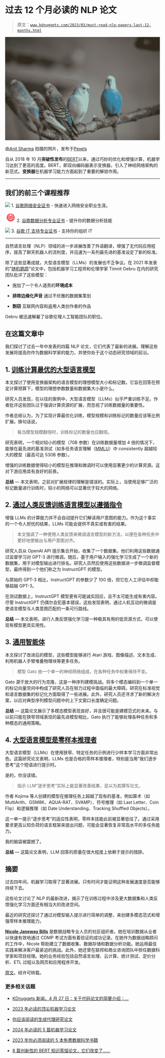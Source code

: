 # 过去 12 个月必读的 NLP 论文

> 原文：[`www.kdnuggets.com/2023/03/must-read-nlp-papers-last-12-months.html`](https://www.kdnuggets.com/2023/03/must-read-nlp-papers-last-12-months.html)

![过去 12 个月必读的 NLP 论文](img/def988fd066629d818503834d972600a.png)

由[Anil Sharma](https://www.pexels.com/photo/birds-perched-on-tree-branch-10952775/) 拍摄的照片，发布于[Pexels](https://www.pexels.com/photo/birds-perched-on-tree-branch-10952775/)

自从 2018 年 10 月**突破性发布**的[BERT](https://arxiv.org/abs/1810.04805)以来，通过巧妙的优化和增强计算，机器学习达到了更高的高度。BERT，即双向编码器表示变换器，引入了神经网络架构的新范式。**变换器**在机器学习能力方面起到了重要的解锁作用。

* * *

## 我们的前三个课程推荐

![](img/0244c01ba9267c002ef39d4907e0b8fb.png) 1\. [谷歌网络安全证书](https://www.kdnuggets.com/google-cybersecurity) - 快速进入网络安全职业生涯。

![](img/e225c49c3c91745821c8c0368bf04711.png) 2\. [谷歌数据分析专业证书](https://www.kdnuggets.com/google-data-analytics) - 提升你的数据分析技能

![](img/0244c01ba9267c002ef39d4907e0b8fb.png) 3\. [谷歌 IT 支持专业证书](https://www.kdnuggets.com/google-itsupport) - 支持你的组织 IT

* * *

自然语言处理（NLP）领域的进一步进展改善了外语翻译，增强了无代码应用程序，提高了聊天机器人的流利度，并迅速为一系列最先进的基准设定了新的标准。

除了这些显著成就，大型语言模型（LLMs）的发展也不乏争议。在 2021 年发表的"[随机鹦鹉](https://dl.acm.org/doi/10.1145/3442188.3445922)"论文中，包括机器学习工程师和伦理学家 Timnit Gebru 在内的研究团队批评了这些模型：

+   施加了一个令人谴责的**环境成本**

+   **排除边缘化声音** 通过不优雅的数据集策划

+   **剽窃** 互联网内容和盗用人类创作者的作品

Gebru 被迅速解雇了谷歌伦理人工智能团队的职位。

## 在这篇文章中

我们探讨了过去一年中发表的四篇 NLP 论文，它们代表了最新的进展。理解这些发展将提高你作为数据科学家的能力，并使你处于这个动态研究领域的前沿。

## 1. [训练计算最优的大型语言模型](https://arxiv.org/abs/2203.15556)

本文探讨了使用变换器架构的语言模型的理想模型大小和标记数。它旨在回答在预定计算预算下，模型的理想参数数量和数据集大小是什么。

研究人员发现，在以往的案例中，大型语言模型（LLMs）似乎严重训练不足。作者批评这些团队过于强调计算资源的扩展，而忽视了训练数据量的重要性。

作者总结认为，为了实现计算最优化训练，模型规模和训练标记的数量应该等比例扩展。换句话说，

> 每当模型规模翻倍时，训练标记的数量也应翻倍。

研究表明，一个相对较小的模型（70B 参数）在训练数据量增加 4 倍的情况下，能够在最先进的基准测试（如多任务语言理解（[MMLU](https://paperswithcode.com/sota/multi-task-language-understanding-on-mmlu)）中 consistently 超越较大的模型（最高可达 530B 参数）。

增强的训练数据使得较小的模型在推理和微调时可以使用显著更少的计算资源。这对下游应用具有良好的前景。

**总结** — 本文表明，之前对扩展规律的理解是错误的。实际上，当使用足够广泛的标记数量进行训练时，较小的网络可以显著优于较大的网络。

## 2. [通过人类反馈训练语言模型以遵循指令](https://arxiv.org/abs/2203.02155)

增强 LLMs 的计算能力并不会自动提升它们解读用户意图的能力。作为这个事实的一个令人担忧的结果，LLMs 可能会提供不真实或有害的结果。

> 本文强调了一种使用人类反馈来微调语言模型的新方法，以便在各种任务中更好地使输出与用户意图对齐。

研究人员从 OpenAI API 提示集合开始，收集了一个数据集。他们利用这些数据通过监督学习对 GPT-3 进行微调。随后，基于用户输入的强化学习生成了一个新的数据集，用于对模型输出进行排名。研究人员然后使用这些数据进一步微调监督模型，最终得到一个他们称之为 InstructGPT 的模型。

与原始的 GPT-3 相比，InstructGPT 的参数少了 100 倍，但它在人工评估中却能够超越 GPT-3。

在测试数据上，InstructGPT 模型更有可能诚实回应，且不太可能生成有害内容。尽管 InstructGPT 仍偶尔会犯基本错误，这些发现表明，通过人机互动的微调是使语言模型与人类意图匹配的一条可行路线。

**总结** — 本文表明，进行人类反馈强化学习是一种极其有用的低资源方式，可以使现有模型更具实用性。

## 3. [通用智能体](https://www.deepmind.com/publications/a-generalist-agent)

本文探讨了改进后的模型，这些模型能够进行 Atari 游戏、图像描述、文本生成、利用机器人手臂堆叠物理块等更多任务。

> 模型 Gato 由一个单一的神经网络组成，在各种任务中权重保持不变。

Gato 源于放大的行为克隆，这是一种序列建模挑战。将多个模态编码到一个单一的标记向量空间中构成了研究人员在努力过程中面临的最大障碍。研究在标准视觉和语言数据集的标记化方面取得了一些进展。此外，研究人员还寻求了新的解决方案，以应对典型序列模型问题中的上下文窗口长度确定问题。

**总结** — 这篇论文展示了多模态模型表现良好，并且很可能是建模范式的未来。与以前只能在狭窄领域表现的最先进模型相比，Gato 执行了能够处理各种任务和多种模态的通用策略。

## 4. [大型语言模型是零样本推理者](https://arxiv.org/abs/2205.11916)

大型语言模型（LLMs）在使用狭窄、特定任务的示例进行少样本学习方面非常出色。这篇研究论文表明，LLMs 也是合格的零样本推理者，特别是当用“我们逐步思考”这个短语进行提示时。

是的，你没读错。

> 指示 LLM“逐步思考”实际上能显著改善结果，足以为其撰写论文。

作者 Kojima 等人创建的模型在推理任务上超越了现有的基准，例如算术（如 MultiArith、GSM8K、AQUA-RAT、SVAMP）、符号推理（如 Last Letter、Coin Flip）和逻辑推理（如 Date Understanding、Tracking Shuffled Objects）。

这一单一提示“逐步思考”的适应性表明，零样本技能此前被显著低估了。通过采用要求更高认知负荷的语言框架来提出问题，可能会显著恢复非常高水平的多任务能力。

我的脑袋被震撼了。

**总结** — 这篇论文表明，LLM 回答的质量在很大程度上依赖于提示的措辞。

## 摘要

过去四年间，机器学习取得了显著进展。只有时间才能证明这种发展速度是否能够持续下去。

这些论文讨论了 NLP 的最新改进，揭示了在训练过程中涉及更大数据集和人类反馈强化学习方面还有相当大的改进空间。

最近的研究还探讨了通过对模型输入提示进行简单的调整，来创建多模态范式和增强零样本推理能力。

**[Nicole Janeway Bills](https://www.linkedin.com/in/nicole-janeway-bills/)** 是数据战略专业人员的社区组织者。她在培训数据从业者以快速有效地通过 CDMP 考试方面有着验证的成功记录。在她作为数据战略顾问的工作中，Nicole 帮助建立了数据收集、数据存储和数据分析功能。她运用最佳实践来解决客户最紧迫的挑战。此外，她还曾在联邦和商业咨询团队中担任数据科学家和项目经理。她的业务经验包括自然语言处理、云计算、统计测试、定价分析、ETL 过程以及网页和应用程序开发。

[原文](https://medium.com/towards-data-science/must-read-nlp-papers-f9d38cda0b65)。经许可转载。

### 更多相关话题

+   [KDnuggets 新闻，4 月 27 日：关于代码论文的简要介绍；…](https://www.kdnuggets.com/2022/n17.html)

+   [2023 年必读的顶尖机器学习论文](https://www.kdnuggets.com/2023/03/top-machine-learning-papers-read-2023.html)

+   [你应该阅读的生成代理研究论文](https://www.kdnuggets.com/generative-agent-research-papers-you-should-read)

+   [2024 年必读的 5 篇机器学习论文](https://www.kdnuggets.com/5-machine-learning-papers-to-read-in-2024)

+   [2023 年你必须阅读的 5 本免费数据科学书籍](https://www.kdnuggets.com/2023/01/5-free-data-science-books-must-read-2023.html)

+   [8 篇创新性的 BERT 知识蒸馏论文，它们改变了……](https://www.kdnuggets.com/2022/09/eight-innovative-bert-knowledge-distillation-papers-changed-nlp-landscape.html)

